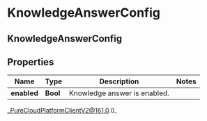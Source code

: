 # KnowledgeAnswerConfig

## KnowledgeAnswerConfig

## Properties

|Name | Type | Description | Notes|
|------------ | ------------- | ------------- | -------------|
| **enabled** | **Bool** | Knowledge answer is enabled. | |



_PureCloudPlatformClientV2@161.0.0_
